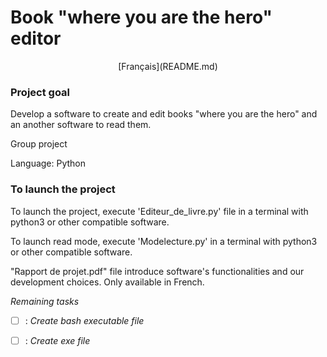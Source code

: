 # Book "where you are the hero" editor

<p align=center>
[Français](README.md)
</p>

### Project goal

Develop a software to create and edit books "where you are the hero" and an another software to read them.

Group project

Language: Python

### To launch the project

To launch the project, execute 'Editeur_de_livre.py' file in a terminal with python3 or other compatible software.

To launch read mode, execute 'Modelecture.py' in a terminal with python3 or other compatible software.

"Rapport de projet.pdf" file introduce software's functionalities and our development choices. Only available in French.

*Remaining tasks*

- [ ] : *Create bash executable file*

- [ ] : *Create exe file*
